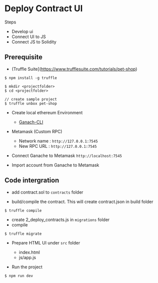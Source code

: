 # Deploy Contract UI

Steps
* Develop ui
* Connect UI to JS
* Connect JS to Solidity

## Prerequisite
* (Truffle Suite](https://www.trufflesuite.com/tutorials/pet-shop)

```
$ npm install -g truffle

$ mkdir <projectfolder>
$ cd <projectfolder>

// create sample project
$ truffle unbox pet-shop

```

* Create local ethereum Environment
  + [Ganach-CLI](https://www.trufflesuite.com/ganache)
  
* Metamask (Custom RPC)
  + Network name : `http://127.0.0.1:7545`
  + New RPC URL  : `http://127.0.0.1:7545`
  
* Connect Ganache to Metamask `http://localhost:7545`

* Import account from Ganache to Metamask

## Code intergration
* add contract.sol to `contracts` folder

* build/compile the contract. This will create contract.json in build folder
```
$ truffle compile
```

* create 2_deploy_contracts.js in `migrations` folder
* compile
```
$ truffle migrate
```

* Prepare HTML UI under `src` folder
  + index.html
  + js/app.js
  
* Run the project
```
$ npm run dev
```
